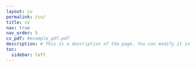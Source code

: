 ```yaml
---
layout: cv
permalink: /cv/
title: cv
nav: true
nav_order: 5
cv_pdf: #example_pdf.pdf
description: # This is a description of the page. You can modify it in '_pages/cv.md'. You can also change or remove the top pdf download button.
toc:
  sidebar: left
---
```

